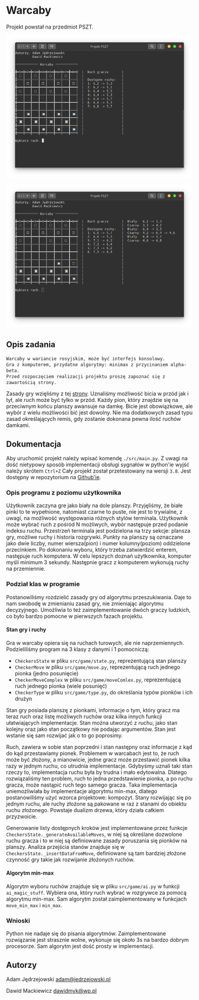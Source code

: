 # Warcaby

Projekt powstał na przedmiot PSZT.

![](assets/screen1.png)

![](assets/screen2.png)

## Opis zadania

```
Warcaby w wariancie rosyjskim, może być interfejs konsolowy.
Gra z komputerem, przydatne algorytmy: minimax z przycinaniem alpha-beta.
Przed rozpoczęciem realizacji projektu proszę zapoznać się z zawartością strony.
```

Zasady gry wzięliśmy z tej [strony](https://www.kurnik.pl/warcabyrosyjskie/zasady.phtml).
Uznaliśmy możliwość bicia w przód jak i tył, ale ruch może być tylko w przód.
Każdy pion, który znajdzie się na przeciwnym końcu planszy awansuje na damkę.
Bicie jest obowiązkowe, ale wybór z wielu możliwości bić jest dowolny.
Nie ma dodatkowych zasad typu zasad określających remis, gdy zostanie dokonana pewna ilość ruchów damkami.

## Dokumentacja

Aby uruchomić projekt należy wpisać komendę `./src/main.py`.
Z uwagi na dość nietypowy sposób implementacji obsługi sygnałów w python'ie wyjść należy skrótem `Ctrl+Z`
Cały projekt został przetestowany na wersji `3.8`.
Jest dostępny w repozytorium na [Github'ie](https://github.com/dawidmyk/Warcaby).


### Opis programu z poziomu użytkownika

Użytkownik zaczyna gre jako biały na dole planszy.
Przyjęliśmy, że białe pinki to te wypełnione, natomiast czarne to puste, nie jest to trywialne, z uwagi, na możliwość występowania różnych stylów terminala.
Użytkownik może wybrać ruch z pośród N możliwych, wybór następuje przed podanie indeksu ruchu.
Przestrzeń terminala jest podzielona na trzy sekcje: plansza gry, możliwe ruchy i historia rozgrywki.
Punkty na planszy są oznaczane jako dwie liczby, numer wiersza(pion) i numer kolumny(poziom) oddzielone przecinkiem.
Po dokonaniu wyboru, który trzeba zatwierdzić enterem, następuje ruch komputera.
W celu lepszych doznań użytkownika, komputer myśli minimum 3 sekundy.
Następnie gracz z komputerem wykonują ruchy na przemiennie.

### Podział klas w programie

Postanowiliśmy rozdzielić zasady gry od algorytmu przeszukiwania.
Daje to nam swobodę w zmienianiu zasad gry, nie zmieniając algorytmu decyzyjnego.
Umożliwia to też zaimplementowanie dwóch graczy ludzkich, co było bardzo pomocne w pierwszych fazach projektu.

#### Stan gry i ruchy

Gra w warcaby opiera się na ruchach turowych, ale nie naprzemiennych.
Podzieliliśmy program na 3 klasy z danymi i 1 pomocniczą:
 - `CheckersState` w pliku `src/game/state.py`, reprezentującą stan planszy
 - `CheckerMove` w pliku `src/game/move.py`, reprezentującą ruch jednego pionka (jedno posunięcie)
 - `CheckerMoveComplex` w pliku `src/game/moveComlex.py`, reprezentującą ruch jednego pionka (wiele posunięć)
 - `CheckerType` w pliku `src/game/type.py`, do określania typów pionków i ich drużyn
 
Stan gry posiada planszę z pionkami, informacje o tym, który gracz ma teraz ruch oraz listę możliwych ruchów oraz kilka innych funkcji ułatwiających implementacje.
Stan można utworzyć z ruchu, jako stan kolejny oraz jako stan początkowy nie podając argumentów.
Stan jest wstanie się sam rozwijać jak o to go poprosimy.

Ruch, zawiera w sobie stan poprzedni i stan następny oraz informacje z kąd do kąd przestawiamy pionek.
Problemem w warcabach jest to, że ruch może być złożony, a mianowicie, jedne gracz może przestawić pionek kilka razy w jednym ruchu, co utrudnia implementacje.
Gdybyśmy uznali taki stan rzeczy to, implementacja ruchu była by trudna i mało edytowalna.
Dlatego rozwiązaliśmy ten problem, ruch to jedna przedstawienie pionka, a po ruchu gracza, może nastąpić ruch tego samego gracza.
Taka implementacja uniemożliwiała by implementacje algorytmu min-max, dlatego postanowiliśmy użyć wzorca projektowe: kompozyt.
Stany rozwijając się po jednym ruchu, ale ruchy złożone są pakowane w raz z stanami do obiektu ruchu złożonego.
Powstaje dualizm drzewa, który działa całkiem przyzwoicie.

Generowanie listy dostępnych kroków jest implementowane przez funkcje `CheckersState._generateAvailableMoves`, w niej są określane dozwolone ruchu gracza i to w niej są definiowane zasady poruszania się pionków na planszy. 
Analiza przejścia stanów znajduje się w `CheckersState._insertDataFromMove`, definiowane są tam bardziej złożone czynność gry takie jak rozwijanie złożonych ruchów. 

#### Algorytm min-max

Algorytm wyboru ruchów znajduje się w pliku `src/game/ai.py` w funkcji `ai_magic_stuff`.
Wybiera ona, który ruch wybrać w rozgrywce za pomocą algorytmu min-max.
Sam algorytm został zaimplementowany w funkcjach `move_min_max` i `min_max`.

### Wnioski

Python nie nadaje się do pisania algorytmów.
Zaimplementowane rozwiązanie jest strasznie wolne, wykonuje się około 3s na bardzo dobrym procesorze.
Sam algorytm jest dość prosty w implementacji. 

## Autorzy

Adam Jędrzejowski <adam@jedrzejowski.pl>

Dawid Mackiewicz <dawidmyk@wp.pl>